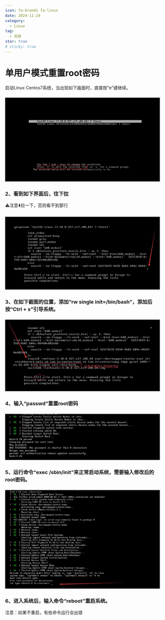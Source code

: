 ```yaml
---
icon: fa-brands fa-linux
date: 2024-11-24
category:
  - Linux
tag:
  - 总结
star: true
# sticky: true
---
```

# 单用户模式重置root密码

启动Linux Centos7系统，当出现如下画面时，直接按“e”键继续。

### ![img](单用户模式重置密码.assets/1175403-20200204095105583-1049307748.png)

 

###  2、看到如下界面后，往下拉

:warning:注意:arrow_down:拉一下，否则看不到那行

### ![img](单用户模式重置密码.assets/1175403-20200204095142483-2056013004.png)

### 3、在如下截图的位置，添加“rw single init=/bin/bash”，添加后按“Ctrl + x”引导系统。 

### ![img](单用户模式重置密码.assets/1175403-20200204095216811-659033159.png)

 

###  4、输入“passwd”重置root密码

### ![img](单用户模式重置密码.assets/1175403-20200204095242339-2075679645.png)

 

### 5、运行命令“exec /sbin/init”来正常启动系统，需要输入修改后的root密码。

###  ![img](单用户模式重置密码.assets/1175403-20200204095315516-1591789545.png)

###  6、进入系统后，输入命令“reboot”重启系统。

注意：如果不重启，有些命令运行会出错
